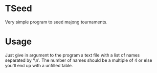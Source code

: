 # TSeed
Very simple program to seed majong tournaments.

# Usage
Just give in argument to the program a text file with a list of names separated by '\n'.
The number of names should be a multiple of 4 or else you'll end up with a unfilled table.
